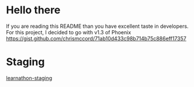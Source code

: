 # Hello there
If you are reading this README than you have excellent taste in developers.        
For this project, I decided to go with v1.3 of Phoenix
https://gist.github.com/chrismccord/71ab10d433c98b714b75c886eff17357

# Staging
[learnathon-staging](http://learnathon-staging.herokuapp.com/)
